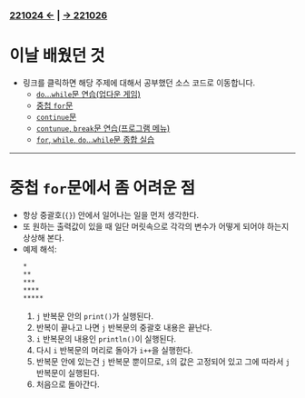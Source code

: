 ﻿#
### [221024 ←](/221011-221202_JAVA_BASICS/22-10/221024/) | [→ 221026](/221011-221202_JAVA_BASICS/22-10/221026/)

# 이날 배웠던 것

- 링크를 클릭하면 해당 주제에 대해서 공부했던 소스 코드로 이동합니다.
    - [`do`...`while`문 연습(업다운 게임)](/221011-221202_JAVA_BASICS/22-10/221025/javastudy56/javastudy/src/javastudy/Java25.java)
    - [중첩 `for`문](/221011-221202_JAVA_BASICS/22-10/221025/javastudy56/javastudy/src/javastudy/Java26.java)
    - [`continue`문](/221011-221202_JAVA_BASICS/22-10/221025/javastudy56/javastudy/src/javastudy/Java27.java)
    - [`contunue`, `break`문 연습(프로그램 메뉴)](/221011-221202_JAVA_BASICS/22-10/221025/javastudy56/javastudy/src/javastudy/Java28.java)
    - [`for`, `while`, `do`...`while`문 종합 실습](/221011-221202_JAVA_BASICS/22-10/221025/javastudy56/javastudy/src/javastudy/Java29.java)

---

# 중첩 `for`문에서 좀 어려운 점

- 항상 중괄호(`{}`) 안에서 일어나는 일을 먼저 생각한다.
- 또 원하는 출력값이 있을 때 일단 머릿속으로 각각의 변수가 어떻게 되어야 하는지 상상해 본다.
- 예제 해석:
    ```
    *
    **
    ***
    ****
    *****
    ```
    1. `j` 반복문 안의 `print()`가 실행된다.
    2. 반복이 끝나고 나면 `j` 반복문의 중괄호 내용은 끝난다.
    3. `i` 반복문의 내용인 `println()`이 실행된다.
    4. 다시 `i` 반복문의 머리로 돌아가 `i++`을 실행한다.
    5. 반복문 안에 있는건 `j` 반복문 뿐이므로, `i`의 값은 고정되어 있고 그에 따라서 `j` 반복문이 실행된다.
    6. 처음으로 돌아간다.
